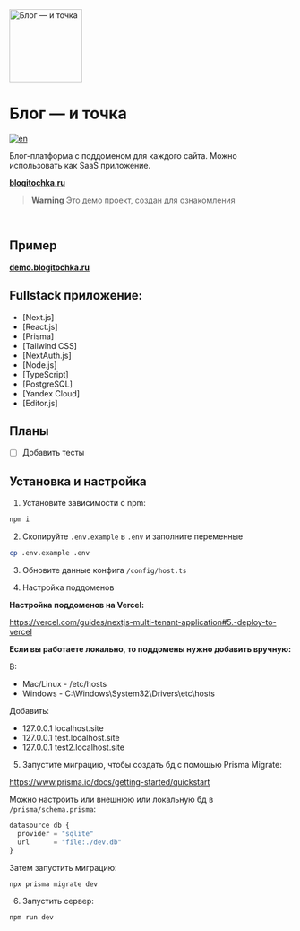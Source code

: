 <img alt="Блог — и точка" src="https://blogitochka.ru/static/logo.png" width="130"/>

# Блог — и точка

[![en](https://img.shields.io/badge/lang-en-red.svg)](https://github.com/iMuromec/blogitochka/blob/main/README.en.md)

Блог-платформа с поддоменом для каждого сайта. Можно использовать как SaaS приложение.

**[blogitochka.ru](https://blogitochka.ru/)**

> **Warning**
> Это демо проект, создан для ознакомления

<br />

## Пример

**[demo.blogitochka.ru](https://demo.blogitochka.ru/)**

## Fullstack приложение:

- [Next.js]
- [React.js]
- [Prisma]
- [Tailwind CSS]
- [NextAuth.js]
- [Node.js]
- [TypeScript]
- [PostgreSQL]
- [Yandex Cloud]
- [Editor.js]

## Планы

- [ ] Добавить тесты

## Установка и настройка

1. Установите зависимости с npm:

```bash
npm i
```

2. Скопируйте `.env.example` в `.env` и заполните переменные

```bash
cp .env.example .env
```

3. Обновите данные конфига `/config/host.ts`

4. Настройка поддоменов

**Настройка поддоменов на Vercel:**

https://vercel.com/guides/nextjs-multi-tenant-application#5.-deploy-to-vercel

**Если вы работаете локально, то поддомены нужно добавить вручную:**

В:

- Mac/Linux - /etc/hosts
- Windows - C:\Windows\System32\Drivers\etc\hosts

Добавить:

- 127.0.0.1 localhost.site
- 127.0.0.1 test.localhost.site
- 127.0.0.1 test2.localhost.site

5. Запустите миграцию, чтобы создать бд с помощью Prisma Migrate:

https://www.prisma.io/docs/getting-started/quickstart

Можно настроить или внешнюю или локальную бд в `/prisma/schema.prisma`:

```javascript
datasource db {
  provider = "sqlite"
  url      = "file:./dev.db"
}
```

Затем запустить миграцию:

```bash
npx prisma migrate dev
```

6. Запустить сервер:

```bash
npm run dev
```
